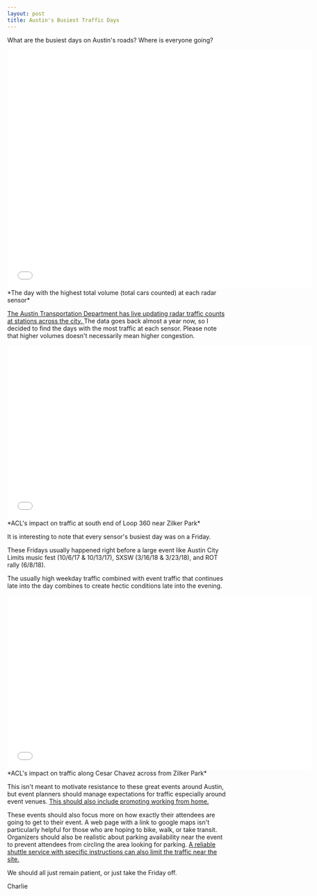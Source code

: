 ```yaml
---
layout: post
title: Austin's Busiest Traffic Days
---
```

What are the busiest days on Austin's roads? Where is everyone going?

<iframe width="700" height="550" frameborder="0" scrolling="no" src="//plot.ly/~charlie2343/7.embed"></iframe>
*The day with the highest total volume (total cars counted) at each radar sensor*


[The Austin Transportation Department has live updating radar traffic counts at stations across the city. 
](https://data.austintexas.gov/Transportation-and-Mobility/Radar-Traffic-Counts/i626-g7ub) The data goes back almost a year now, so I decided to find the days with the most traffic at each sensor. Please note that higher volumes doesn't necessarily mean higher congestion. 


<iframe width="700" height="400" frameborder="0" scrolling="no" src="//plot.ly/~charlie2343/11.embed"></iframe>
*ACL's impact on traffic at south end of Loop 360 near Zilker Park*


It is interesting to note that every sensor's busiest day was on a Friday.

These Fridays usually happened right before a large event like Austin City Limits music fest (10/6/17 & 10/13/17), SXSW (3/16/18 & 3/23/18), and ROT rally (6/8/18).

The usually high weekday traffic combined with event traffic that continues late into the day combines to create hectic conditions late into the evening. 

<iframe width="700" height="400" frameborder="0" scrolling="no" src="//plot.ly/~charlie2343/16.embed"></iframe>
*ACL's impact on traffic along Cesar Chavez across from Zilker Park*


This isn't meant to motivate resistance to these great events around Austin, but event planners should manage expectations for traffic especially around event venues. [This should also include promoting working from home.](https://www.mystatesman.com/news/local/austin-braces-for-epic-traffic-snarls-obama-visits-during-sxsw/Fv5HRkABAfnWjUzby3297N/)

These events should also focus more on how exactly their attendees are going to get to their event. A web page with a link to google maps isn't particularly helpful for those who are hoping to bike, walk, or take transit. Organizers should also be realistic about parking availability near the event to prevent attendees from circling the area looking for parking. [A reliable shuttle service with specific instructions can also limit the traffic near the site.](https://www.reddit.com/r/Austin/comments/6jltlk/alright_who_gave_capmetro_photoshop/)

We should all just remain patient, or just take the Friday off. 

Charlie

